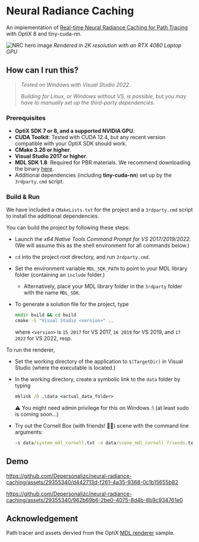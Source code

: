 # Neural Radiance Caching

An implementation of [Real-time Neural Radiance Caching for Path Tracing](https://research.nvidia.com/publication/2021-06_real-time-neural-radiance-caching-path-tracing) with OptiX 8 and tiny-cuda-nn.

![NRC hero image](./nrc/res/nrc.png)
*Rendered in 2K resolution with an RTX 4080 Laptop GPU*

## How can I run this?

> *Tested on Windows with Visual Studio 2022.*
> 
> *Building for Linux, or Windows without VS, is possible, but you may have to manually set up the third-party dependencies.*

### Prerequisites

- **OptiX SDK 7 or 8, and a supported NVIDIA GPU**.
- **CUDA Toolkit**: Tested with CUDA 12.4, but any recent version compatible with your OptiX SDK should work.
- **CMake 3.26 or higher**.
- **Visual Studio 2017 or higher**.
- **MDL SDK 1.8**: Required for PBR materials. We recommend downloading the binary [here](https://developer.nvidia.com/mdl-sdk-get-started).
- Additional dependencies (including **tiny-cuda-nn**) set up by the `3rdparty.cmd` script.

### Build & Run

We have included a `CMakeLists.txt` for the project and a `3rdparty.cmd` script to install the additional dependencies. 

You can build the project by following these steps:

- Launch the *x64 Native Tools Command Prompt for VS 2017/2019/2022*. (We will assume this as the shell environment for all commands below.)

- `cd` into the project root directory, and run `3rdparty.cmd`.

- Set the environment variable `MDL_SDK_PATH` to point to your MDL library folder (containing an `include` folder.)

  - Alternatively, place your MDL library folder in the `3rdparty` folder with the name `MDL_SDK`.

- To generate a solution file for the project, type

  ```cmd
  mkdir build && cd build
  cmake -G "Visual Studio <version>" ..
  ```

  where `<version>` is `15 2017` for VS 2017, `16 2019` for VS 2019, and `17 2022` for VS 2022, resp.

To run the renderer,

- Set the working directory of the application to `$(TargetDir)` in Visual Studio (where the executable is located.)

- In the working directory, create a symbolic link to the `data` folder by typing

  ```cmd
  mklink /D .\data <actual_data_folder>
  ```
  :warning: You might need admin privilege for this on Windows :\  (at least sudo is coming soon...)

- Try out the Cornell Box (with friends! 🐉🐇) scene with the command line arguments:

  ```cmd
  -s data/system_mdl_cornell.txt -d data/scene_mdl_cornell_friends.txt
  ```
## Demo

https://github.com/Depersonalizc/neural-radiance-caching/assets/29355340/d442713d-f261-4a35-9368-0c1b15655b82

https://github.com/Depersonalizc/neural-radiance-caching/assets/29355340/962b69b6-2be0-4075-8d4b-8b9c934761e0

## Acknowledgement
Path tracer and assets dervied from the OptiX [MDL renderer](https://github.com/NVIDIA/OptiX_Apps/tree/master/apps/MDL_renderer) sample.
